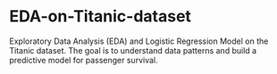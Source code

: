 # EDA-on-Titanic-dataset
Exploratory Data Analysis (EDA) and Logistic Regression Model on the Titanic dataset. The goal is to understand data patterns and build a predictive model for passenger survival.
